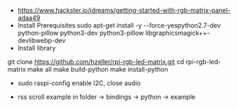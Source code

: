 * https://www.hackster.io/idreams/getting-started-with-rgb-matrix-panel-adaa49
* Install Prerequisites   sudo apt-get install -y --force-yespython2.7-dev python-pillow python3-dev python3-pillow libgraphicsmagick++-devlibwebp-dev
* Install library

git clone https://github.com/hzeller/rpi-rgb-led-matrix.git 
cd rpi-rgb-led-matrix 
make all 
make build-python 
make install-python 

* sudo raspi-config enable I2C, close audio


* rss scroll example in folder -> bindings -> python -> example
